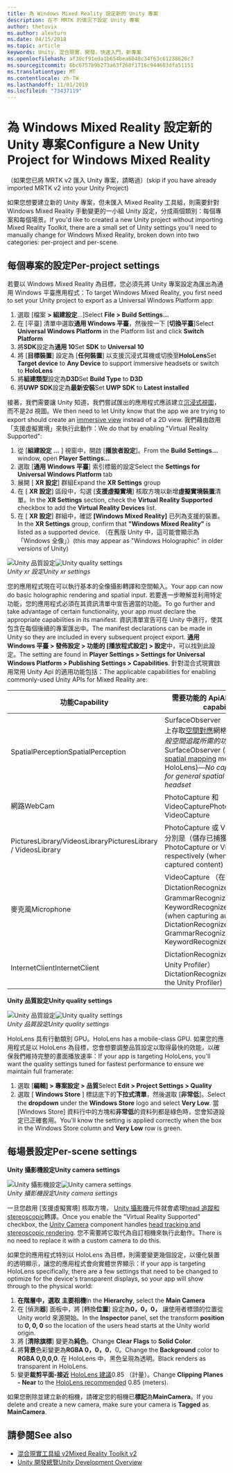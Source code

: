 ```yaml
---
title: 為 Windows Mixed Reality 設定新的 Unity 專案
description: 在不 MRTK 的情況下設定 Unity 專案
author: thetuvix
ms.author: alexturn
ms.date: 04/15/2018
ms.topic: article
keywords: Unity，混合現實，開發，快速入門，新專案
ms.openlocfilehash: af30cf91eda1b654bea6048c34f63c61238626c7
ms.sourcegitcommit: 6bc6757b9b273a63f260f1716c944603dfa51151
ms.translationtype: MT
ms.contentlocale: zh-TW
ms.lasthandoff: 11/01/2019
ms.locfileid: "73437119"
---
```

# <a name="configure-a-new-unity-project-for-windows-mixed-reality"></a><span data-ttu-id="c67e4-104">為 Windows Mixed Reality 設定新的 Unity 專案</span><span class="sxs-lookup"><span data-stu-id="c67e4-104">Configure a New Unity Project for Windows Mixed Reality</span></span> 

<span data-ttu-id="c67e4-105">（如果您已將 MRTK v2 匯入 Unity 專案，請略過）</span><span class="sxs-lookup"><span data-stu-id="c67e4-105">(skip if you have already imported MRTK v2 into your Unity Project)</span></span>

<span data-ttu-id="c67e4-106">如果您想要建立新的 Unity 專案，但未匯入 Mixed Reality 工具組，則需要針對 Windows Mixed Reality 手動變更的一小組 Unity 設定，分成兩個類別：每個專案和每個場景。</span><span class="sxs-lookup"><span data-stu-id="c67e4-106">If you'd like to created a new Unity project without importing Mixed Reality Toolkit, there are a small set of Unity settings you'll need to manually change for Windows Mixed Reality, broken down into two categories: per-project and per-scene.</span></span>

## <a name="per-project-settings"></a><span data-ttu-id="c67e4-107">每個專案的設定</span><span class="sxs-lookup"><span data-stu-id="c67e4-107">Per-project settings</span></span>

<span data-ttu-id="c67e4-108">若要以 Windows Mixed Reality 為目標，您必須先將 Unity 專案設定為匯出為通用 Windows 平臺應用程式：</span><span class="sxs-lookup"><span data-stu-id="c67e4-108">To target Windows Mixed Reality, you first need to set your Unity project to export as a Universal Windows Platform app:</span></span> 
1. <span data-ttu-id="c67e4-109">選取 [檔案 **> 組建設定**...]</span><span class="sxs-lookup"><span data-stu-id="c67e4-109">Select **File > Build Settings...**</span></span>
2. <span data-ttu-id="c67e4-110">在 [平臺] 清單中選取**通用 Windows 平臺**，然後按一下 [**切換平臺**]</span><span class="sxs-lookup"><span data-stu-id="c67e4-110">Select **Universal Windows Platform** in the Platform list and click **Switch Platform**</span></span>
3. <span data-ttu-id="c67e4-111">將**SDK**設定為**通用 10**</span><span class="sxs-lookup"><span data-stu-id="c67e4-111">Set **SDK** to **Universal 10**</span></span>
4. <span data-ttu-id="c67e4-112">將 [**目標裝置**] 設定為 [**任何裝置**] 以支援沉浸式耳機或切換至**HoloLens**</span><span class="sxs-lookup"><span data-stu-id="c67e4-112">Set **Target device** to **Any Device** to support immersive headsets or switch to **HoloLens**</span></span>
5. <span data-ttu-id="c67e4-113">將**組建類型**設定為**D3D**</span><span class="sxs-lookup"><span data-stu-id="c67e4-113">Set **Build Type** to **D3D**</span></span>
6. <span data-ttu-id="c67e4-114">將**UWP SDK**設定為**最新安裝**</span><span class="sxs-lookup"><span data-stu-id="c67e4-114">Set **UWP SDK** to **Latest installed**</span></span>

<span data-ttu-id="c67e4-115">接著，我們需要讓 Unity 知道，我們嘗試匯出的應用程式應該建立[沉浸式視圖](app-views.md)，而不是2d 視圖。</span><span class="sxs-lookup"><span data-stu-id="c67e4-115">We then need to let Unity know that the app we are trying to export should create an [immersive view](app-views.md) instead of a 2D view.</span></span> <span data-ttu-id="c67e4-116">我們藉由啟用「支援虛擬實境」來執行此動作：</span><span class="sxs-lookup"><span data-stu-id="c67e4-116">We do that by enabling "Virtual Reality Supported":</span></span>
1. <span data-ttu-id="c67e4-117">從 [**組建設定 ...** ] 視窗中，開啟 [**播放者設定**]。</span><span class="sxs-lookup"><span data-stu-id="c67e4-117">From the **Build Settings...** window, open **Player Settings...**</span></span>
2. <span data-ttu-id="c67e4-118">選取 [**通用 Windows 平臺**] 索引標籤的設定</span><span class="sxs-lookup"><span data-stu-id="c67e4-118">Select the **Settings for Universal Windows Platform** tab</span></span>
3. <span data-ttu-id="c67e4-119">展開 [ **XR 設定**] 群組</span><span class="sxs-lookup"><span data-stu-id="c67e4-119">Expand the **XR Settings** group</span></span>
4. <span data-ttu-id="c67e4-120">在 [ **XR 設定**] 區段中，勾選 [**支援虛擬實境**] 核取方塊以新增**虛擬實境裝置**清單。</span><span class="sxs-lookup"><span data-stu-id="c67e4-120">In the **XR Settings** section, check the **Virtual Reality Supported** checkbox to add the **Virtual Reality Devices** list.</span></span>
5. <span data-ttu-id="c67e4-121">在 [ **XR 設定**] 群組中，確認 **[Windows Mixed Reality]** 已列為支援的裝置。</span><span class="sxs-lookup"><span data-stu-id="c67e4-121">In the **XR Settings** group, confirm that **"Windows Mixed Reality"** is listed as a supported device.</span></span> <span data-ttu-id="c67e4-122">（在舊版 Unity 中，這可能會顯示為「Windows 全像」）</span><span class="sxs-lookup"><span data-stu-id="c67e4-122">(this may appear as "Windows Holographic" in older versions of Unity)</span></span>

<span data-ttu-id="c67e4-123">![Unity 品質設定](images/getting-started-unity-quality-settings.jpg)</span><span class="sxs-lookup"><span data-stu-id="c67e4-123">![Unity quality settings](images/getting-started-unity-quality-settings.jpg)</span></span><br>
<span data-ttu-id="c67e4-124">*Unity xr 設定*</span><span class="sxs-lookup"><span data-stu-id="c67e4-124">*Unity xr settings*</span></span>

<span data-ttu-id="c67e4-125">您的應用程式現在可以執行基本的全像攝影轉譯和空間輸入。</span><span class="sxs-lookup"><span data-stu-id="c67e4-125">Your app can now do basic holographic rendering and spatial input.</span></span> <span data-ttu-id="c67e4-126">若要進一步瞭解並利用特定功能，您的應用程式必須在其資訊清單中宣告適當的功能。</span><span class="sxs-lookup"><span data-stu-id="c67e4-126">To go further and take advantage of certain functionality, your app must declare the appropriate capabilities in its manifest.</span></span> <span data-ttu-id="c67e4-127">資訊清單宣告可在 Unity 中進行，使其包含在每個後續的專案匯出中。</span><span class="sxs-lookup"><span data-stu-id="c67e4-127">The manifest declarations can be made in Unity so they are included in every subsequent project export.</span></span> <span data-ttu-id="c67e4-128">**通用 Windows 平臺 > 發佈設定 > 功能的 [播放程式設定] > 設定**中，可以找到此設定。</span><span class="sxs-lookup"><span data-stu-id="c67e4-128">The setting are found in **Player Settings > Settings for Universal Windows Platform > Publishing Settings > Capabilities**.</span></span> <span data-ttu-id="c67e4-129">針對混合式現實啟用常用 Unity Api 的適用功能包括：</span><span class="sxs-lookup"><span data-stu-id="c67e4-129">The applicable capabilities for enabling commonly-used Unity APIs for Mixed Reality are:</span></span>

|  <span data-ttu-id="c67e4-130">功能</span><span class="sxs-lookup"><span data-stu-id="c67e4-130">Capability</span></span>  |  <span data-ttu-id="c67e4-131">需要功能的 Api</span><span class="sxs-lookup"><span data-stu-id="c67e4-131">APIs requiring capability</span></span> | 
|----------|----------|
|  <span data-ttu-id="c67e4-132">SpatialPerception</span><span class="sxs-lookup"><span data-stu-id="c67e4-132">SpatialPerception</span></span>  |  <span data-ttu-id="c67e4-133">SurfaceObserver （在 HoloLens 上存取[空間對應](spatial-mapping.md)網格）&mdash;*耳機的一般空間追蹤所需的功能*</span><span class="sxs-lookup"><span data-stu-id="c67e4-133">SurfaceObserver (access to [spatial mapping](spatial-mapping.md) meshes on HoloLens)&mdash;*No capability needed for general spatial tracking of the headset*</span></span> | 
|  <span data-ttu-id="c67e4-134">網路</span><span class="sxs-lookup"><span data-stu-id="c67e4-134">WebCam</span></span>  |  <span data-ttu-id="c67e4-135">PhotoCapture 和 VideoCapture</span><span class="sxs-lookup"><span data-stu-id="c67e4-135">PhotoCapture and VideoCapture</span></span> | 
|  <span data-ttu-id="c67e4-136">PicturesLibrary/VideosLibrary</span><span class="sxs-lookup"><span data-stu-id="c67e4-136">PicturesLibrary / VideosLibrary</span></span>  |  <span data-ttu-id="c67e4-137">PhotoCapture 或 VideoCapture，分別是（儲存已捕獲的內容時）</span><span class="sxs-lookup"><span data-stu-id="c67e4-137">PhotoCapture or VideoCapture, respectively (when storing the captured content)</span></span> | 
|  <span data-ttu-id="c67e4-138">麥克風</span><span class="sxs-lookup"><span data-stu-id="c67e4-138">Microphone</span></span>  |  <span data-ttu-id="c67e4-139">VideoCapture （在捕獲音訊時）、DictationRecognizer、GrammarRecognizer 和 KeywordRecognizer</span><span class="sxs-lookup"><span data-stu-id="c67e4-139">VideoCapture (when capturing audio), DictationRecognizer, GrammarRecognizer, and KeywordRecognizer</span></span> | 
|  <span data-ttu-id="c67e4-140">InternetClient</span><span class="sxs-lookup"><span data-stu-id="c67e4-140">InternetClient</span></span>  |  <span data-ttu-id="c67e4-141">DictationRecognizer （並使用 Unity Profiler）</span><span class="sxs-lookup"><span data-stu-id="c67e4-141">DictationRecognizer (and to use the Unity Profiler)</span></span> | 

<span data-ttu-id="c67e4-142">**Unity 品質設定**</span><span class="sxs-lookup"><span data-stu-id="c67e4-142">**Unity quality settings**</span></span>

<span data-ttu-id="c67e4-143">![Unity 品質設定](images/getting-started-unity-quality-settings.jpg)</span><span class="sxs-lookup"><span data-stu-id="c67e4-143">![Unity quality settings](images/getting-started-unity-quality-settings.jpg)</span></span><br>
<span data-ttu-id="c67e4-144">*Unity 品質設定*</span><span class="sxs-lookup"><span data-stu-id="c67e4-144">*Unity quality settings*</span></span>

<span data-ttu-id="c67e4-145">HoloLens 具有行動類別 GPU。</span><span class="sxs-lookup"><span data-stu-id="c67e4-145">HoloLens has a mobile-class GPU.</span></span> <span data-ttu-id="c67e4-146">如果您的應用程式是以 HoloLens 為目標，您會想要調整品質設定以取得最快的效能，以確保我們維持完整的畫面播放速率：</span><span class="sxs-lookup"><span data-stu-id="c67e4-146">If your app is targeting HoloLens, you'll want the quality settings tuned for fastest performance to ensure we maintain full framerate:</span></span>
1. <span data-ttu-id="c67e4-147">選取 [**編輯] > 專案設定 > 品質**</span><span class="sxs-lookup"><span data-stu-id="c67e4-147">Select **Edit > Project Settings > Quality**</span></span>
2. <span data-ttu-id="c67e4-148">選取 [ **Windows Store** ] 標誌底下的**下拉式清單**，然後選取 [**非常低**]。</span><span class="sxs-lookup"><span data-stu-id="c67e4-148">Select the **dropdown** under the **Windows Store** logo and select **Very Low**.</span></span> <span data-ttu-id="c67e4-149">當 [Windows Store] 資料行中的方塊和**非常低**的資料列都是綠色時，您會知道設定已正確套用。</span><span class="sxs-lookup"><span data-stu-id="c67e4-149">You'll know the setting is applied correctly when the box in the Windows Store column and **Very Low** row is green.</span></span>

## <a name="per-scene-settings"></a><span data-ttu-id="c67e4-150">每場景設定</span><span class="sxs-lookup"><span data-stu-id="c67e4-150">Per-scene settings</span></span>

<span data-ttu-id="c67e4-151">**Unity 攝影機設定**</span><span class="sxs-lookup"><span data-stu-id="c67e4-151">**Unity camera settings**</span></span>

<span data-ttu-id="c67e4-152">![Unity 攝影機設定](images/Unitycamerasettings.png)</span><span class="sxs-lookup"><span data-stu-id="c67e4-152">![Unity camera settings](images/Unitycamerasettings.png)</span></span><br>
<span data-ttu-id="c67e4-153">*Unity 攝影機設定*</span><span class="sxs-lookup"><span data-stu-id="c67e4-153">*Unity camera settings*</span></span>

<span data-ttu-id="c67e4-154">一旦您啟用 [支援虛擬實境] 核取方塊， [Unity 攝影機](camera-in-unity.md)元件就會處理[head 追蹤和 stereoscopic](rendering.md)轉譯。</span><span class="sxs-lookup"><span data-stu-id="c67e4-154">Once you enable the "Virtual Reality Supported" checkbox, the [Unity Camera](camera-in-unity.md) component handles [head tracking and stereoscopic rendering](rendering.md).</span></span> <span data-ttu-id="c67e4-155">您不需要將它取代為自訂相機來執行此動作。</span><span class="sxs-lookup"><span data-stu-id="c67e4-155">There is no need to replace it with a custom camera to do this.</span></span>

<span data-ttu-id="c67e4-156">如果您的應用程式特別以 HoloLens 為目標，則需要變更幾個設定，以優化裝置的透明顯示，讓您的應用程式會向實體世界顯示：</span><span class="sxs-lookup"><span data-stu-id="c67e4-156">If your app is targeting HoloLens specifically, there are a few settings that need to be changed to optimize for the device's transparent displays, so your app will show through to the physical world:</span></span>
1. <span data-ttu-id="c67e4-157">**在階層中，選取** **主要相機**</span><span class="sxs-lookup"><span data-stu-id="c67e4-157">In the **Hierarchy**, select the **Main Camera**</span></span>
2. <span data-ttu-id="c67e4-158">在 [偵測**器**] 面板中，將 [轉換**位置**] 設定為**0，0，0，** 讓使用者標頭的位置從 Unity world 來源開始。</span><span class="sxs-lookup"><span data-stu-id="c67e4-158">In the **Inspector** panel, set the transform **position** to **0, 0, 0** so the location of the users head starts at the Unity world origin.</span></span>
3. <span data-ttu-id="c67e4-159">將 [**清除旗標**] 變更為**純色**。</span><span class="sxs-lookup"><span data-stu-id="c67e4-159">Change **Clear Flags** to **Solid Color**.</span></span>
4. <span data-ttu-id="c67e4-160">將**背景**色彩變更為**RGBA 0，0，0**，0。</span><span class="sxs-lookup"><span data-stu-id="c67e4-160">Change the **Background** color to **RGBA 0,0,0,0**.</span></span> <span data-ttu-id="c67e4-161">在 HoloLens 中，黑色呈現為透明。</span><span class="sxs-lookup"><span data-stu-id="c67e4-161">Black renders as transparent in HoloLens.</span></span>
5. <span data-ttu-id="c67e4-162">變更**裁剪平面-接近** [HoloLens 建議](camera-in-unity.md#clip-planes)0.85 （計量）。</span><span class="sxs-lookup"><span data-stu-id="c67e4-162">Change **Clipping Planes - Near** to the [HoloLens recommended](camera-in-unity.md#clip-planes) 0.85 (meters).</span></span>

<span data-ttu-id="c67e4-163">如果您刪除並建立新的相機，請確定您的相機已**標記**為**MainCamera**。</span><span class="sxs-lookup"><span data-stu-id="c67e4-163">If you delete and create a new camera, make sure your camera is **Tagged** as **MainCamera**.</span></span>


## <a name="see-also"></a><span data-ttu-id="c67e4-164">請參閱</span><span class="sxs-lookup"><span data-stu-id="c67e4-164">See also</span></span>
* [<span data-ttu-id="c67e4-165">混合現實工具組 v2</span><span class="sxs-lookup"><span data-stu-id="c67e4-165">Mixed Reality Toolkit v2</span></span>](mrtk-getting-started.md)
* [<span data-ttu-id="c67e4-166">Unity 開發總覽</span><span class="sxs-lookup"><span data-stu-id="c67e4-166">Unity Development Overview</span></span>](unity-development-overview.md)
